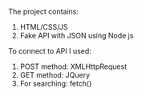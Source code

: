 The project contains: 
1. HTML/CSS/JS
2. Fake API with JSON using Node js

To connect to API I used:
1. POST method: XMLHttpRequest
2. GET method: JQuery
3. For searching: fetch()

